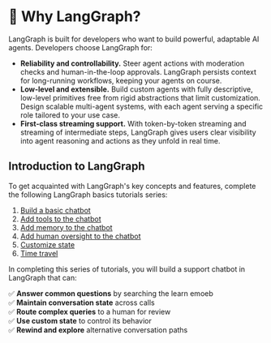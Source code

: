 # 🚀 Why LangGraph?

LangGraph is built for developers who want to build powerful, adaptable AI agents. Developers choose LangGraph for:

- **Reliability and controllability.** Steer agent actions with moderation checks and human-in-the-loop approvals. LangGraph persists context for long-running workflows, keeping your agents on course.
- **Low-level and extensible.** Build custom agents with fully descriptive, low-level primitives free from rigid abstractions that limit customization. Design scalable multi-agent systems, with each agent serving a specific role tailored to your use case.
- **First-class streaming support.** With token-by-token streaming and streaming of intermediate steps, LangGraph gives users clear visibility into agent reasoning and actions as they unfold in real time.

## Introduction to LangGraph

To get acquainted with LangGraph's key concepts and features, complete the following LangGraph basics tutorials series:

1. [Build a basic chatbot](./1-build-basic-chatbot.md)
2. [Add tools to the chatbot](./2-add-tools.md)
3. [Add memory to the chatbot](./3-add-memory.md)
4. [Add human oversight to the chatbot](./4-human-in-the-loop.md)
5. [Customize state](./5-customize-state.md)
6. [Time travel](./6-time-travel.md)

In completing this series of tutorials, you will build a support chatbot in LangGraph that can:

✅ **Answer common questions** by searching the learn emoeb  
✅ **Maintain conversation state** across calls  
✅ **Route complex queries** to a human for review  
✅ **Use custom state** to control its behavior  
✅ **Rewind and explore** alternative conversation paths  
